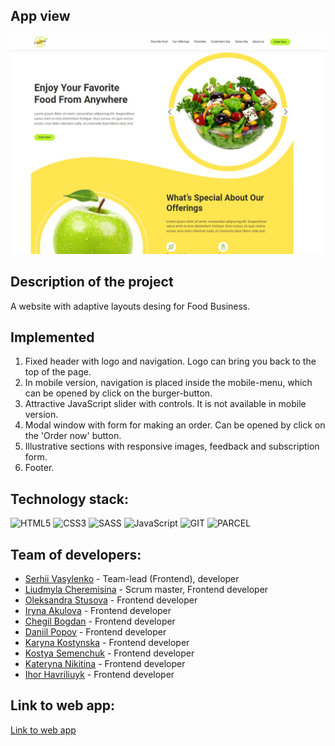 ## App view

![Overview](./assets/overview.jpg)

## Description of the project

A website with adaptive layouts desing for Food Business.

## Implemented

1. Fixed header with logo and navigation. Logo can bring you back to the top of the page.
2. In mobile version, navigation is placed inside the mobile-menu, which can be opened by click on the burger-button.
3. Attractive JavaScript slider with controls. It is not available in mobile version.
4. Modal window with form for making an order. Can be opened by click on the 'Order now' button.
5. Illustrative sections with responsive images, feedback and subscription form.
6. Footer.

## Technology stack:

![HTML5](https://img.shields.io/badge/HTML5-E34F26?style=for-the-badge&logo=html5&logoColor=white)
![CSS3](https://img.shields.io/badge/CSS3-1572B6?style=for-the-badge&logo=css3&logoColor=white)
![SASS](https://img.shields.io/badge/Sass-CC6699?style=for-the-badge&logo=sass&logoColor=white)
![JavaScript](https://img.shields.io/badge/JavaScript-323330?style=for-the-badge&logo=javascript&logoColor=F7DF1E)
![GIT](https://img.shields.io/badge/GIT-E44C30?style=for-the-badge&logo=git&logoColor=white)
![PARCEL](https://img.shields.io/badge/PARCEL-090000?style=for-the-badge)

## Team of developers:

- [Serhii Vasylenko](https://github.com/serhii-vasylenko) - Team-lead (Frontend), developer
- [Liudmyla Cheremisina](https://github.com/Liudmyla-ukraineif) - Scrum master, Frontend developer 
- [Oleksandra Stusova](https://github.com/OleksandraSt) - Frontend developer
- [Iryna Akulova](https://github.com/IraAkulova) - Frontend developer
- [Chegil Bogdan](https://github.com/chegil) - Frontend developer
- [Daniil Popov](https://github.com/DaniilPopov0809) - Frontend developer
- [Karyna Kostynska](https://github.com/KarynaKostynska) - Frontend developer
- [Kostya Semenchuk](https://github.com/modie22?tab=repositories) - Frontend developer
- [Kateryna Nikitina](https://github.com/KaterynaNikitina) - Frontend developer
- [Ihor Havriliuyk](https://github.com/goshik73) - Frontend developer

## Link to web app:
[Link to web app](https://serhii-vasylenko.github.io/team16-project/)
